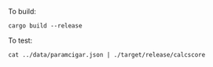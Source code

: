 To build:

    cargo build --release

To test:

    cat ../data/paramcigar.json | ./target/release/calcscore
